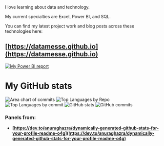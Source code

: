 I love learning about data and technology.

My current specialties are Excel, Power BI, and SQL.

You can find my latest project work and blog posts across these technologies here:

## [https://datamesse.github.io](https://datamesse.github.io)

[![My Power BI report](https://github.com/datamesse/datamesse.github.io/blob/main/src/assets-portfolio/img-2023-07-portfolio-website-react-v4-long.gif?raw=true)](https://datamesse.github.io)


# My GitHub stats

![Area chart of commits](https://github-profile-summary-cards.vercel.app/api/cards/profile-details?username=datamesse&theme=nord_bright)
![Top Languages by Repo](http://github-profile-summary-cards.vercel.app/api/cards/repos-per-language?username=datamesse&theme=nord_bright) ![Top Languages by commit](http://github-profile-summary-cards.vercel.app/api/cards/most-commit-language?username=datamesse&theme=nord_bright)
![GitHub stats](http://github-profile-summary-cards.vercel.app/api/cards/stats?username=datamesse&theme=nord_bright) ![GitHub commits](http://github-profile-summary-cards.vercel.app/api/cards/productive-time?username=vn7n24fzkq&theme=nord_bright&utcOffset=8)

### Panels from:
* **[https://dev.to/anuraghazra/dynamically-generated-github-stats-for-your-profile-readme-o4g](https://dev.to/anuraghazra/dynamically-generated-github-stats-for-your-profile-readme-o4g)**
